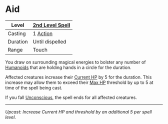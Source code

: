 # Aid

| Level    | [2nd Level Spell](2nd%20Level%20Spells.md)                            |
| -------- | --------------------------------------------------------------------- |
| Casting  | 1 [Action](../../../../Game%20Procedures/Core%20Procedures/Action.md) |
| Duration | Until dispelled                                                       |
| Range    | Touch                                                                 |

You draw on surrounding magical energies to bolster any number of [Humanoids](../../../../Resources%20for%20GMs/Creature%20Types/Humanoid.md) that are holding hands in a circle for the duration.

Affected creatures increase their [Current HP](../../../../Player%20Characters/Point%20Pools/Health%20Points.md#Current%20HP) by 5 for the duration. This increase may allow them to exceed their [Max HP](../../../../Player%20Characters/Point%20Pools/Health%20Points.md#Max%20HP) threshold by up to 5 at time of the spell being cast.

If you fall [Unconscious](../../../../Game%20Procedures/Conditions/Unconscious.md), the spell ends for all affected creatures.

---
*Upcast: Increase Current HP and threshold by an additional 5 per spell level.*
